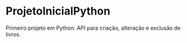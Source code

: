 # ProjetoInicialPython
Primeiro projeto em Python. API para criação, alteração e exclusão de livros.
